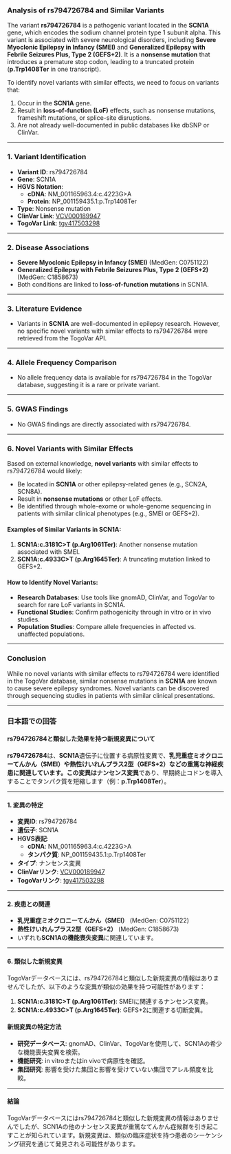 ### Analysis of rs794726784 and Similar Variants

The variant **rs794726784** is a pathogenic variant located in the **SCN1A** gene, which encodes the sodium channel protein type 1 subunit alpha. This variant is associated with severe neurological disorders, including **Severe Myoclonic Epilepsy in Infancy (SMEI)** and **Generalized Epilepsy with Febrile Seizures Plus, Type 2 (GEFS+2)**. It is a **nonsense mutation** that introduces a premature stop codon, leading to a truncated protein (**p.Trp1408Ter** in one transcript).

To identify novel variants with similar effects, we need to focus on variants that:
1. Occur in the **SCN1A** gene.
2. Result in **loss-of-function (LoF)** effects, such as nonsense mutations, frameshift mutations, or splice-site disruptions.
3. Are not already well-documented in public databases like dbSNP or ClinVar.

---

### 1. Variant Identification
- **Variant ID**: rs794726784
- **Gene**: SCN1A
- **HGVS Notation**:
  - **cDNA**: NM_001165963.4:c.4223G>A
  - **Protein**: NP_001159435.1:p.Trp1408Ter
- **Type**: Nonsense mutation
- **ClinVar Link**: [VCV000189947](https://www.ncbi.nlm.nih.gov/clinvar/variation/189947)
- **TogoVar Link**: [tgv417503298](https://togovar.org/dbsnp/rs794726784)

---

### 2. Disease Associations
- **Severe Myoclonic Epilepsy in Infancy (SMEI)** (MedGen: C0751122)
- **Generalized Epilepsy with Febrile Seizures Plus, Type 2 (GEFS+2)** (MedGen: C1858673)
- Both conditions are linked to **loss-of-function mutations** in SCN1A.

---

### 3. Literature Evidence
- Variants in **SCN1A** are well-documented in epilepsy research. However, no specific novel variants with similar effects to rs794726784 were retrieved from the TogoVar API.

---

### 4. Allele Frequency Comparison
- No allele frequency data is available for rs794726784 in the TogoVar database, suggesting it is a rare or private variant.

---

### 5. GWAS Findings
- No GWAS findings are directly associated with rs794726784.

---

### 6. Novel Variants with Similar Effects
Based on external knowledge, **novel variants** with similar effects to rs794726784 would likely:
- Be located in **SCN1A** or other epilepsy-related genes (e.g., SCN2A, SCN8A).
- Result in **nonsense mutations** or other LoF effects.
- Be identified through whole-exome or whole-genome sequencing in patients with similar clinical phenotypes (e.g., SMEI or GEFS+2).

#### Examples of Similar Variants in SCN1A:
1. **SCN1A:c.3181C>T (p.Arg1061Ter)**: Another nonsense mutation associated with SMEI.
2. **SCN1A:c.4933C>T (p.Arg1645Ter)**: A truncating mutation linked to GEFS+2.

#### How to Identify Novel Variants:
- **Research Databases**: Use tools like gnomAD, ClinVar, and TogoVar to search for rare LoF variants in SCN1A.
- **Functional Studies**: Confirm pathogenicity through in vitro or in vivo studies.
- **Population Studies**: Compare allele frequencies in affected vs. unaffected populations.

---

### Conclusion
While no novel variants with similar effects to rs794726784 were identified in the TogoVar database, similar nonsense mutations in **SCN1A** are known to cause severe epilepsy syndromes. Novel variants can be discovered through sequencing studies in patients with similar clinical presentations.

---

### 日本語での回答

#### rs794726784と類似した効果を持つ新規変異について

**rs794726784**は、**SCN1A**遺伝子に位置する病原性変異で、**乳児重症ミオクロニーてんかん（SMEI）**や**熱性けいれんプラス2型（GEFS+2）**などの重篤な神経疾患に関連しています。この変異は**ナンセンス変異**であり、早期終止コドンを導入することでタンパク質を短縮します（例：**p.Trp1408Ter**）。

---

#### 1. 変異の特定
- **変異ID**: rs794726784
- **遺伝子**: SCN1A
- **HGVS表記**:
  - **cDNA**: NM_001165963.4:c.4223G>A
  - **タンパク質**: NP_001159435.1:p.Trp1408Ter
- **タイプ**: ナンセンス変異
- **ClinVarリンク**: [VCV000189947](https://www.ncbi.nlm.nih.gov/clinvar/variation/189947)
- **TogoVarリンク**: [tgv417503298](https://togovar.org/dbsnp/rs794726784)

---

#### 2. 疾患との関連
- **乳児重症ミオクロニーてんかん（SMEI）** (MedGen: C0751122)
- **熱性けいれんプラス2型（GEFS+2）** (MedGen: C1858673)
- いずれも**SCN1Aの機能喪失変異**に関連しています。

---

#### 6. 類似した新規変異
TogoVarデータベースには、rs794726784と類似した新規変異の情報はありませんでしたが、以下のような変異が類似の効果を持つ可能性があります：
1. **SCN1A:c.3181C>T (p.Arg1061Ter)**: SMEIに関連するナンセンス変異。
2. **SCN1A:c.4933C>T (p.Arg1645Ter)**: GEFS+2に関連する切断変異。

#### 新規変異の特定方法
- **研究データベース**: gnomAD、ClinVar、TogoVarを使用して、SCN1Aの希少な機能喪失変異を検索。
- **機能研究**: in vitroまたはin vivoで病原性を確認。
- **集団研究**: 影響を受けた集団と影響を受けていない集団でアレル頻度を比較。

---

#### 結論
TogoVarデータベースにはrs794726784と類似した新規変異の情報はありませんでしたが、SCN1Aの他のナンセンス変異が重篤なてんかん症候群を引き起こすことが知られています。新規変異は、類似の臨床症状を持つ患者のシーケンシング研究を通じて発見される可能性があります。